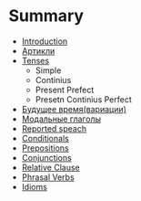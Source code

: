 # Summary

* [Introduction](README.md)
* [Артикли](article.md)
* [Tenses](tenses.md)
  * Simple
  * Continius
  * Present Prefect
  * Presetn Continius Perfect
* [Будущее время\(вариации\)](willAndBeGoingTo.md)
* [Модальные глаголы](modals.md)
* [Reported speach](matchingTimes.md)
* [Conditionals](conditions.md)
* [Prepositions](prepositions.md)
* [Conjunctions](conjunctions.md)
* [Relative Clause](relativeClause.md)
* [Phrasal Verbs](phrasalVerbs.md)
* [Idioms](idioms.md)

